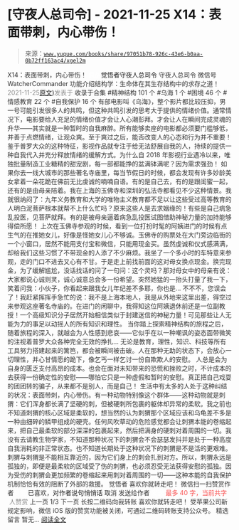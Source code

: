 # [守夜人总司令] - 2021-11-25 X14：表面带刺，内心带伤！

> 来源：[`www.yuque.com/books/share/97051b78-926c-43e6-b0aa-0b72ff163ac4/xgel2m`](https://www.yuque.com/books/share/97051b78-926c-43e6-b0aa-0b72ff163ac4/xgel2m)

<ne-p id="520f42f3293818f927861ebbd5b15da4_p_0" data-lake-id="520f42f3293818f927861ebbd5b15da4_p_0"><ne-text id="uaf29cb14" style="color: rgb(51, 51, 51);">X14：表面带刺，内心带伤！</ne-text></ne-p> <ne-p id="1eedfe415a6bad25b5ee75d322110485" data-lake-id="1eedfe415a6bad25b5ee75d322110485"><ne-text id="ue5f6c7e5" ne-fontsize="12" style="color: rgb(255, 255, 255);">原创</ne-text><ne-text id="ucc7c72a8" ne-fontsize="14">觉悟者</ne-text><ne-text id="u9d5f8e68" ne-fontsize="14">守夜人总司令</ne-text></ne-p> <ne-p id="24a596cf8a2b6dd3296187883b1a53c9" data-lake-id="24a596cf8a2b6dd3296187883b1a53c9"><ne-text id="uc2962490" ne-fontsize="14" ne-bold="true" style="color: rgb(51, 51, 51);">守夜人总司令</ne-text></ne-p> <ne-p id="3c70733b49ce8a26512ee6ba7bed8365" data-lake-id="3c70733b49ce8a26512ee6ba7bed8365"><ne-text id="ub00f8059" ne-fontsize="14" style="color: rgb(51, 51, 51);">微信号</ne-text><ne-text id="uc4863c5c" ne-fontsize="14" style="color: rgb(51, 51, 51);">WatcherCommander</ne-text></ne-p> <ne-p id="ace8f91a80e7e3fd4f41e5b4b8ae0bbb" data-lake-id="ace8f91a80e7e3fd4f41e5b4b8ae0bbb"><ne-text id="ud978792c" ne-fontsize="14" style="color: rgb(51, 51, 51);">功能介绍</ne-text><ne-text id="uda0d8433" ne-fontsize="14" style="color: rgb(51, 51, 51);">结构学：生命体在其生存结构中的求存之道！</ne-text></ne-p> <ne-p id="dbda1924ae87bef73c00fa039c9daa41" data-lake-id="dbda1924ae87bef73c00fa039c9daa41"><ne-text id="ua8acb79b" style="color: rgb(140, 140, 140);">2021-11-25</ne-text>[<ne-text id="u74ed3f58" ne-fontsize="14">原文</ne-text>](https://mp.weixin.qq.com/s?__biz=MzAxNDk1NjI2Mw==&mid=2247487540&idx=1&sn=e06e14e21d5d282cfb7bf97dcc28fc3c&chksm=9b8a33bcacfdbaaaccf83b2045028b4bd5d4d6c9f5165f4aa74270d6bd6d1c2aa793eb9e8742#rd))<ne-text id="uec635277" ne-fontsize="14" style="color: rgb(140, 140, 140);">发表于</ne-text></ne-p> <ne-p id="440f902b32aab08d91a5efc33a15723a" data-lake-id="440f902b32aab08d91a5efc33a15723a"><ne-text id="uc267debd" style="color: rgb(51, 51, 51);">收录于合集</ne-text></ne-p> <ne-p id="87b74e51f4a43e040a238ecba5e9d34b" data-lake-id="87b74e51f4a43e040a238ecba5e9d34b"><ne-text id="u14d9d56d" style="color: rgb(51, 51, 51);">#精神结构 101 个</ne-text></ne-p> <ne-p id="750c0cb8f9eb16a39af02b63e4829dba" data-lake-id="750c0cb8f9eb16a39af02b63e4829dba"><ne-text id="ua79a3996" style="color: rgb(51, 51, 51);">#乌海 1 个</ne-text></ne-p> <ne-p id="470d13c2daa169ddd47816ddcd26aa1b" data-lake-id="470d13c2daa169ddd47816ddcd26aa1b"><ne-text id="ub6d4c84e" style="color: rgb(51, 51, 51);">#困境 46 个</ne-text></ne-p> <ne-p id="f6e8b5c237e81eb52938e21949f51663" data-lake-id="f6e8b5c237e81eb52938e21949f51663"><ne-text id="u0d9f5ab3" style="color: rgb(51, 51, 51);">#情感教育 22 个</ne-text></ne-p> <ne-p id="c470ff2a83fdd9e4280eb58596b774a4" data-lake-id="c470ff2a83fdd9e4280eb58596b774a4"><ne-text id="u8217b134" style="color: rgb(51, 51, 51);">#自我保护 16 个</ne-text></ne-p> <ne-p id="70c54f8d90249a0ab61c8460b0b3f600" data-lake-id="70c54f8d90249a0ab61c8460b0b3f600"><ne-text id="u11ac342a" style="color: rgb(51, 51, 51);">有部电影叫《乌海》，整个影片都比较压抑，男一号可能引发很多人的共鸣，但这种共鸣引发的思考大于提供的情绪价值。通常情况下，电影要给人充足的情绪价值才会让人心潮彭拜。才会让人在瞬间完成灵魂的升华——其实就是一种暂时的自我麻醉。所有能够卖座的电影都必须要门槛够低，并善于点燃情绪，让观众爽。至于爽过之后，能否改变人的心态和行为并不重要！</ne-text></ne-p> <ne-p id="c88638b50ee4d208e0aa79cb4e1df44a" data-lake-id="c88638b50ee4d208e0aa79cb4e1df44a"><ne-text id="ue0ae756b" style="color: rgb(51, 51, 51);">鉴于普罗大众的这种特征，影视作品就专注于给无法舒展自我的人，持续的提供一种自我代入并充分释放情绪的缓解方式。为什么自 2018 年影视行业遇冷以来，唯独批量制造工业糖精的甜宠剧，每一部都能挣的盆满钵满呢？因为需求强劲！</ne-text></ne-p> <ne-p id="3f544811a89a4608e5132667f6547a94" data-lake-id="3f544811a89a4608e5132667f6547a94"><ne-text id="u1845a906" style="color: rgb(51, 51, 51);">如果你去一线大城市的那些著名寺庙里，每当节假日的时候，都会发现有许多妙龄美女拿着一朵花跪在佛前无比虔诚的喃喃自语。有的是自己去，有的是跟闺蜜一起，还有的是由母亲陪着。我在上海的玉佛寺和深圳的弘法寺都看见不少这种情景。我就很纳闷了：九年义务教育和大学的唯物主义教育都不足以让这些受过高等教育的人明白泥菩萨根本就帮不上什么忙吗？原来这些人是去求姻缘的！有些是自己病急乱投医，见菩萨就拜。有的是被母亲逼着病急乱投医试图借助神秘力量的加持能够得偿所愿！</ne-text></ne-p> <ne-p id="7d6c6a83f8401e5f868c5258e0ed148c" data-lake-id="7d6c6a83f8401e5f868c5258e0ed148c"><ne-text id="u2d0b5d97" style="color: rgb(51, 51, 51);">上次在玉佛寺参观的时候，看到一位打扮时髦的阿姨进门的时候有点生气的在推她女儿，好像是怪她女儿心不够诚。玉佛寺的购票处在大门旁边临街的一个小窗口，居然不能用支付宝和微信，只能用现金买。虽然虔诚和仪式感满满，却给我们这些习惯了不带现金的人添了不少麻烦。我坐了一个多小时的车特意来参观，走的门口不进去又心有不甘。于是走上前找前面的这对母女换点现金。换完现金，为了缓解尴尬，没话找话的问了一句问：这个灵吗？那对母女中的母亲有说：大家都说心诚则灵，诚心诚意总会多一份希望。突然她猛的一抬头打量了我一下，笑着问我：小伙子，你看起来跟我女儿年纪差不多耶，你也是… 不不不，您误会了！我赶紧挥挥手急忙的说：我不是上海本地人，我是从外地来这里出差，得空过来参观这座著名寺庙的。在进门的闲聊中，我得知这位阿姨退休前还是一位副教授！一个高级知识分子居然开始相信类似于封建迷信的神秘力量！可见那些让人无能为力的事足以动摇人的所有知识和理性。</ne-text></ne-p> <ne-p id="e8d42165981a302b56a84322c2ea9596" data-lake-id="e8d42165981a302b56a84322c2ea9596"><ne-text id="u07d11b74" style="color: rgb(51, 51, 51);">当你踏上探索精神结构的旅程之后，随着旅程的深入，就越会为人性感到悲哀——它似乎在以一种嘲讽的姿态面带微笑的注视着普罗大众各种完全无效的挣扎… 无论是教育，理性，知识、科技等所有工具努力搭建起来的篱笆，都会被瞬间被击破。人在那种无助的状态下，会放心一切理性，并心甘情愿的跪下，像乞丐一样乞讨一份自欺欺人的安慰。</ne-text></ne-p> <ne-p id="b984bdb45e800641dd2b00d9cf36ae5d" data-lake-id="b984bdb45e800641dd2b00d9cf36ae5d"><ne-text id="u6d503caf" style="color: rgb(51, 51, 51);">人总是会为自身的匮乏支付高昂的成本。也会在面对未知带来的恐慌和挫败之时，不计成本的去获得一份确定性的安慰——哪怕它只是一种虚假和暂时的安慰。真正把自己戏耍的团团转的骗子，从来都不是别人，而是自己！</ne-text></ne-p> <ne-p id="1bf6686ab860a9ae88707e5bb7f9d6c4" data-lake-id="1bf6686ab860a9ae88707e5bb7f9d6c4"><ne-text id="u4a7dbab2" style="color: rgb(51, 51, 51);">生活中有太多的人处于这种纠结的状况：表面带刺，内心带伤。有一种动物特别像这个群体——这种动物就是刺猬：它们浑身都长满了坚硬的刺，但被硬刺所包裹的躯体却异常的柔软。我之前也不知道刺猬的核心区域是柔软的，想当然的认为刺猬那个区域应该和乌龟差不多是一种由细碎的鳞甲组成的硬壳。任何风吹草动的危险感觉都会让刺猬本能的卷缩起来，把自己最柔软的部分深深的包裹起来，然后把满身的硬刺对着周围的一切。我没有去请教生物学家，不知道那种状况下的刺猬会不会瑟瑟发抖并是处于一种高度自我消耗的非正常状态。也不知道长期处于这种状况下的刺猬是不是活的更艰难。刺猬与刺猬是不能相互靠近的，因为它们身上的刺会扎到对方。所以，刺猬永远是孤独的，即便是最柔软的区域受了伤的刺猬，也必须忍受无法获得安慰的孤独。因为受伤的刺猬会更加频繁的卷缩起来用刺对着周围的一切——这种本能的自我保护机制恰恰有效的阻断了外部的救援。</ne-text></ne-p> <ne-p id="99cfd9e8de5cf153e89831713c615cbd" data-lake-id="99cfd9e8de5cf153e89831713c615cbd"><ne-text id="u55f92bce" style="color: rgb(51, 51, 51);">觉悟者</ne-text></ne-p> <ne-p id="e2e0ad8fecc85464a131414657f48ba0" data-lake-id="e2e0ad8fecc85464a131414657f48ba0"><ne-text id="u6a1303e4" style="color: rgb(51, 51, 51);">喜欢你就转走吧！</ne-text></ne-p> <ne-p id="b303f9f46dce5a8f253edf14b3cd012f" data-lake-id="b303f9f46dce5a8f253edf14b3cd012f"><ne-text id="u48d2c44c" ne-bold="true" style="color: rgb(51, 51, 51);">微信扫一扫赞赏作者</ne-text><ne-text id="ufd06b22f" ne-bold="true" style="color: rgb(255, 255, 255);">赞赏</ne-text></ne-p> <ne-p id="845b6922324b3fbd380bc8585958685f" data-lake-id="845b6922324b3fbd380bc8585958685f"><ne-text id="u3329a0db" style="color: rgb(51, 51, 51);">已喜欢，</ne-text><ne-text id="udd610947">对作者说句悄悄话</ne-text></ne-p> <ne-p id="73c12edd8ccc53b108404f2ea81d2126" data-lake-id="73c12edd8ccc53b108404f2ea81d2126"><ne-text id="u64c84346" style="color: rgb(51, 51, 51);">取消</ne-text></ne-p> <ne-p id="185aa7ea3a662625cd2a76a429b0e6c4" data-lake-id="185aa7ea3a662625cd2a76a429b0e6c4"><ne-text id="u5d812467" ne-fontsize="14" ne-bold="true" style="color: rgb(51, 51, 51);">发送给作者</ne-text></ne-p> <ne-p id="2a921e96f470c8ad1832540c01956931" data-lake-id="2a921e96f470c8ad1832540c01956931"><ne-text id="u6b711d04" ne-bold="true" style="color: rgb(255, 255, 255);">发送</ne-text></ne-p> <ne-p id="8fc1a4f9292a171f9fe56675a01fa3eb" data-lake-id="8fc1a4f9292a171f9fe56675a01fa3eb"><ne-text id="u20e931d8" ne-fontsize="13" style="color: rgb(250, 81, 81);">最多 40 字，当前共字</ne-text></ne-p> <ne-p id="0b8b689339b65159d86f973bc97be58e" data-lake-id="0b8b689339b65159d86f973bc97be58e"><ne-text id="u937b0aa9" style="color: rgb(136, 136, 136);"> 人赞赏</ne-text></ne-p> <ne-p id="0f607da75763b4227e44b44522240901" data-lake-id="0f607da75763b4227e44b44522240901"><ne-text id="ufd856729" style="color: rgb(51, 51, 51);">上一页</ne-text> <ne-text id="ua5782e89">1</ne-text><ne-text id="u5f538bb7" style="color: rgb(51, 51, 51);">/3 下一页</ne-text></ne-p> <ne-p id="cde6c35270a2f8f4282afd6acf69f6cf" data-lake-id="cde6c35270a2f8f4282afd6acf69f6cf"><ne-text id="u50b47fa6" style="color: rgb(51, 51, 51);">长按二维码向我转账</ne-text></ne-p> <ne-p id="026f2bc615e2c5f13f96de77972394a5" data-lake-id="026f2bc615e2c5f13f96de77972394a5"><ne-text id="u3237d3f1" style="color: rgb(51, 51, 51);">喜欢你就转走吧！</ne-text></ne-p> <ne-p id="2f311c05eed94bc0b13e1b9883492a5e" data-lake-id="2f311c05eed94bc0b13e1b9883492a5e"><ne-text id="u62a7c588" style="color: rgb(51, 51, 51);">受苹果公司新规定影响，微信 iOS 版的赞赏功能被关闭，可通过二维码转账支持公众号。</ne-text></ne-p> <ne-h3 id="CLe31" data-lake-id="CLe31"><ne-heading-ext><ne-heading-anchor></ne-heading-anchor><ne-heading-fold></ne-heading-fold></ne-heading-ext><ne-heading-content><ne-text id="ueafe3008" ne-fontsize="16" style="color: rgb(51, 51, 51);">精选留言</ne-text></ne-heading-content></ne-h3> <ne-p id="b7cdbdf94c28bb52322f5ed76017e636" data-lake-id="b7cdbdf94c28bb52322f5ed76017e636"><ne-text id="ubde7c835" style="color: rgb(51, 51, 51);">暂无...</ne-text></ne-p> <ne-p id="45b9aeae6cd5ef233291c05ae57ebda6" data-lake-id="45b9aeae6cd5ef233291c05ae57ebda6">[<ne-text id="u749f7985">阅读全文</ne-text>](https://mp.weixin.qq.com/s/nIdk03JhgbTU-TDXQQQ39A#rd)</ne-p>